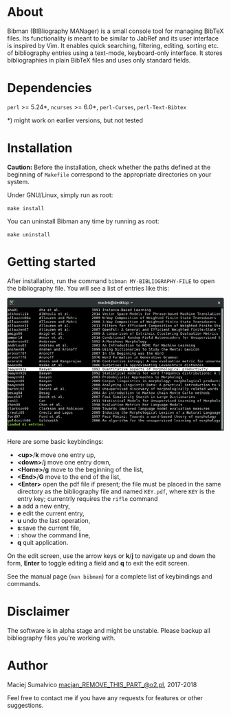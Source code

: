 # About

Bibman (BIBliography MANager) is a small console tool for managing BibTeX files. Its functionality is meant to be similar to JabRef and its user interface is inspired by Vim. It enables quick searching, filtering, editing, sorting etc. of bibliography entries using a text-mode, keyboard-only interface. It stores bibliographies in plain BibTeX files and uses only standard fields.

# Dependencies

`perl` >= 5.24\*, `ncurses` >= 6.0\*, `perl-Curses`, `perl-Text-Bibtex`

\*) might work on earlier versions, but not tested

# Installation

**Caution:** Before the installation, check whether the paths defined at the beginning of `Makefile` correspond to the appropriate directories on your system.

Under GNU/Linux, simply run as root:

```
make install
```

You can uninstall Bibman any time by running as root:

```
make uninstall
```

# Getting started

After installation, run the command `bibman MY-BIBLIOGRAPHY-FILE` to open the bibliography file. You will see a list of entries like this:

![screenshot](screenshot.png)


Here are some basic keybindings:

* **\<up\>**/**k** move one entry up,
* **\<down\>**/**j** move one entry down,
* **\<Home\>**/**g** move to the beginning of the list,
* **\<End\>**/**G** move to the end of the list,
* **\<Enter\>** open the pdf file if present; the file must be placed in the same directory as the bibliography file and named `KEY.pdf`, where `KEY` is the entry key; currentrly requires the `rifle` command
* **a** add a new entry,
* **e** edit the current entry,
* **u** undo the last operation,
* **s**:save the current file,
* **:** show the command line,
* **q** quit application.

On the edit screen, use the arrow keys or **k**/**j** to navigate up and down the form, **Enter** to toggle editing a field and **q** to exit the edit screen.

See the manual page (`man bibman`) for a complete list of keybindings and commands.

# Disclaimer

The software is in alpha stage and might be unstable. Please backup all bibliography files you're working with.

# Author

Maciej Sumalvico <macjan_REMOVE_THIS_PART_@o2.pl>, 2017-2018

Feel free to contact me if you have any requests for features or other suggestions.

